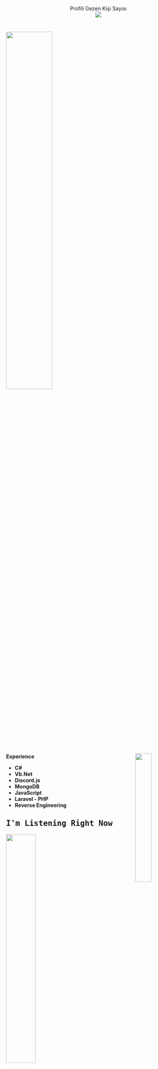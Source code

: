  <p align="center"> 
Profili Gezen Kişi Sayısı<br>
  
 <img src="https://profile-counter.glitch.me/mysteriouss3/count.svg" />
</p>


# <img width="50%" src= "https://readme-typing-svg.demolab.com?font=Fira+Code&pause=1000&color=4a76fc&background=FF6AAA00&vCenter=false&multiline=true&width=435&height=30&lines=Hi+there%2C+I'am+Mysterious">

<img width="30%" align="right" src="https://lanyard.kyrie25.me/api/638161683717554217?decoration=true&useDisplayName=true&animationDuration=2s&waveColor=7ea1f3&imgStyle=square&imgBorderRadius=16px&&bg=DD272700&idleMessage=Nothingness">
<div align="left" width="100%">

<b> Experience <b>
<samp>
- C#
- Vb.Net 
- Discord.js
- MongoDB
- JavaScript
- Laravel - PHP
- Reverse Engineering
<samp>

## I'm Listening Right Now

<img width="40%" align="left" src="https://spotify-github-profile.vercel.app/api/view?uid=z8tws1c5i0ympjfw6649yvkl4&cover_image=true&theme=natemoo-re&show_offline=true&background_color=000000&bar_color=ffffff&bar_color_cover=false"/>

 <p ## Github Stats 
 <img align="left" width="45%" src="https://github-readme-stats.vercel.app/api?username=mysteriouss3&show_icons=true&theme=react&hide_border=true&bg_color=0D1117">
 </p> 


